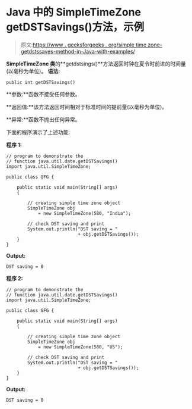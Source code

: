 # Java 中的 SimpleTimeZone getDSTSavings()方法，示例

> 原文:[https://www . geeksforgeeks . org/simple time zone-getdstssaves-method-in-Java-with-examples/](https://www.geeksforgeeks.org/simpletimezone-getdstsavings-method-in-java-with-examples/)

**SimpleTimeZone 类**的**getdstsings()**方法返回时钟在夏令时前进的时间量(以毫秒为单位)。
**语法:**

```
public int getDSTSavings()

```

**参数:**函数不接受任何参数。

**返回值:**该方法返回时间相对于标准时间的提前量(以毫秒为单位)。

**异常:**函数不抛出任何异常。

下面的程序演示了上述功能:

**程序 1:**

```
// program to demonstrate the
// function java.util.date.getDSTSavings()
import java.util.SimpleTimeZone;

public class GFG {

    public static void main(String[] args)
    {

        // creating simple time zone object
        SimpleTimeZone obj
            = new SimpleTimeZone(580, "India");

        // check DST saving and print
        System.out.println("DST saving = "
                           + obj.getDSTSavings());
    }
}
```

**Output:**

```
DST saving = 0

```

**程序 2:**

```
// program to demonstrate the
// function java.util.date.getDSTSavings()
import java.util.SimpleTimeZone;

public class GFG {

    public static void main(String[] args)
    {

        // creating simple time zone object
        SimpleTimeZone obj
            = new SimpleTimeZone(580, "US");

        // check DST saving and print
        System.out.println("DST saving = "
                           + obj.getDSTSavings());
    }
}
```

**Output:**

```
DST saving = 0

```